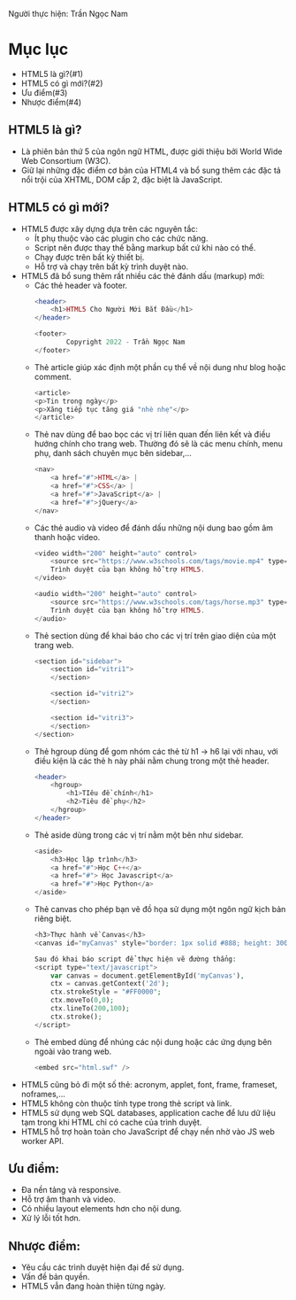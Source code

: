 Người thực hiện: Trần Ngọc Nam
# Mục lục
- HTML5 là gì?(#1)
- HTML5 có gì mới?(#2)
- Ưu điểm(#3)
- Nhược điểm(#4)

## HTML5 là gì?<a name="1"></a>
- Là phiên bản thứ 5 của ngôn ngữ HTML, được giới thiệu bởi World Wide Web Consortium (W3C).
- Giữ lại những đặc điểm cơ bản của HTML4 và bổ sung thêm các đặc tả nổi trội của XHTML, DOM cấp 2, đặc biệt là JavaScript.

## HTML5 có gì mới?<a name="2"></a>
- HTML5 được xây dựng dựa trên các nguyên tắc:
  - Ít phụ thuộc vào các plugin cho các chức năng.
  - Script nên được thay thế bằng markup bất cứ khi nào có thể.
  - Chạy được trên bất kỳ thiết bị.
  - Hỗ trợ và chạy trên bất kỳ trình duyệt nào.
- HTML5 đã bổ sung thêm rất nhiều các thẻ đánh dấu (markup) mới:
  - Các thẻ header và footer.
    ```php
    <header>
        <h1>HTML5 Cho Người Mới Bắt Đầu</h1>
    </header>

    <footer>
            Copyright 2022 - Trần Ngọc Nam
    </footer>
    ```
  - Thẻ article giúp xác định một phần cụ thể về nội dung như blog hoặc comment.
    ```php
    <article>
    <p>Tin trong ngày</p>
    <p>Xăng tiếp tục tăng giá "nhè nhẹ"</p>
    </article>
    ```
  - Thẻ nav dùng để bao bọc các vị trí liên quan đến liên kết và điều hướng chính cho trang web. Thường đó sẽ là các menu chính, menu phụ, danh sách chuyên mục bên sidebar,...
    ```php
    <nav>
        <a href="#">HTML</a> |
        <a href="#">CSS</a> |
        <a href="#">JavaScript</a> |
        <a href="#">jQuery</a>
    </nav>
    ```
  - Các thẻ audio và video để đánh dấu những nội dung bao gồm âm thanh hoặc video.
    ```php
    <video width="200" height="auto" control>
        <source src="https://www.w3schools.com/tags/movie.mp4" type="video/mp4">
        Trình duyệt của bạn không hỗ trợ HTML5.
    </video>

    <audio width="200" height="auto" control>
        <source src="https://www.w3schools.com/tags/horse.mp3" type="audio/mp3">
        Trình duyệt của bạn không hỗ trợ HTML5.
    </audio>
    ```
  - Thẻ section dùng để khai báo cho các vị trí trên giao diện của một trang web.
    ```php
    <section id="sidebar">
        <section id="vitri1"> 
        </section>

        <section id="vitri2">
        </section>

        <section id="vitri3">
        </section>
    </section>
    ```
  - Thẻ hgroup dùng để gom nhóm các thẻ từ h1 -> h6 lại với nhau, với điều kiện là các thẻ h này phải nằm chung trong một thẻ header.
    ```php
    <header>
        <hgroup>
            <h1>TIêu đề chính</h1>
            <h2>Tiêu đề phụ</h2>
        </hgroup>
    </header>
    ```
  - Thẻ aside dùng trong các vị trí nằm một bên như sidebar.
    ```php
    <aside>
        <h3>Học lập trình</h3>
        <a href="#">Học C++</a>
        <a href="#"> Học Javascript</a>
        <a href="#">Học Python</a>
    </aside>
    ```
  - Thẻ canvas cho phép bạn vẽ đồ họa sử dụng một ngôn ngữ kịch bản riêng biệt.
    ```php
    <h3>Thực hành về Canvas</h3>
    <canvas id="myCanvas" style="border: 1px solid #888; height: 300px; width: 600px;"></canvas>

    Sau đó khai báo script để thực hiện vẽ đường thẳng:
    <script type="text/javascript">
        var canvas = document.getElementById('myCanvas'),
        ctx = canvas.getContext('2d');
        ctx.strokeStyle = "#FF0000";
        ctx.moveTo(0,0);
        ctx.lineTo(200,100);
        ctx.stroke();
    </script>
    ```
  - Thẻ embed dùng để nhúng các nội dung hoặc các ứng dụng bên ngoài vào trang web.
    ```php
    <embed src="html.swf" />
    ```
- HTML5 cũng bỏ đi một số thẻ: acronym, applet, font, frame, frameset, noframes,...
- HTML5 không còn thuộc tính type trong thẻ script và link.
- HTML5 sử dụng web SQL databases, application cache để lưu dữ liệu tạm trong khi HTML chỉ có cache của trình duyệt.
- HTML5 hỗ trợ hoàn toàn cho JavaScript để chạy nền nhờ vào JS web worker API.
  
## Ưu điểm:<a name="3"></a>
- Đa nền tảng và responsive.
- Hỗ trợ âm thanh và video.
- Có nhiều layout elements hơn cho nội dung.
- Xử lý lỗi tốt hơn.

## Nhược điểm:<a name="4"></a>
- Yêu cầu các trình duyệt hiện đại để sử dụng.
- Vấn đề bản quyền.
- HTML5 vẫn đang hoàn thiện từng ngày.